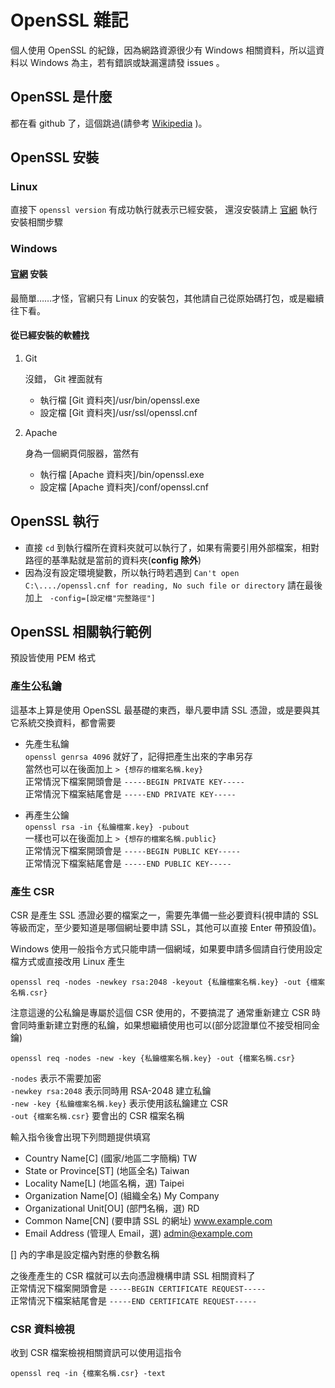 # OpenSSL 雜記

個人使用 OpenSSL 的紀錄，因為網路資源很少有 Windows 相關資料，所以這資料以 Windows 為主，若有錯誤或缺漏還請發 issues 。

## OpenSSL 是什麼
都在看 github 了，這個跳過(請參考 [Wikipedia](https://zh.wikipedia.org/zh-tw/OpenSSL) )。

## OpenSSL 安裝
### Linux
直接下 `openssl version` 有成功執行就表示已經安裝，
還沒安裝請上 [官網](https://www.openssl.org/) 執行安裝相關步驟

### Windows
#### [官網](https://www.openssl.org/) 安裝
最簡單……才怪，官網只有 Linux 的安裝包，其他請自己從原始碼打包，或是繼續往下看。

#### 從已經安裝的軟體找
1. Git

	沒錯， Git 裡面就有
	* 執行檔 [Git 資料夾]/usr/bin/openssl.exe
	* 設定檔 [Git 資料夾]/usr/ssl/openssl.cnf

1. Apache

	身為一個網頁伺服器，當然有
	* 執行檔 [Apache 資料夾]/bin/openssl.exe
	* 設定檔 [Apache 資料夾]/conf/openssl.cnf

## OpenSSL 執行
* 直接 `cd` 到執行檔所在資料夾就可以執行了，如果有需要引用外部檔案，相對路徑的基準點就是當前的資料夾(**config 除外**)
* 因為沒有設定環境變數，所以執行時若遇到 `Can't open C:\..../openssl.cnf for reading, No such file or directory` 請在最後加上 ` -config=[設定檔"完整路徑"]`

## OpenSSL 相關執行範例
預設皆使用 PEM 格式

### 產生公私鑰
這基本上算是使用 OpenSSL 最基礎的東西，舉凡要申請 SSL 憑證，或是要與其它系統交換資料，都會需要
* 先產生私鑰  
`openssl genrsa 4096` 就好了，記得把產生出來的字串另存  
當然也可以在後面加上 `> {想存的檔案名稱.key}`  
正常情況下檔案開頭會是 `-----BEGIN PRIVATE KEY-----`  
正常情況下檔案結尾會是 `-----END PRIVATE KEY-----`

* 再產生公鑰  
`openssl rsa -in {私鑰檔案.key} -pubout`  
一樣也可以在後面加上 `> {想存的檔案名稱.public}`  
正常情況下檔案開頭會是 `-----BEGIN PUBLIC KEY-----`  
正常情況下檔案結尾會是 `-----END PUBLIC KEY-----`

### 產生 CSR
CSR 是產生 SSL 憑證必要的檔案之一，需要先準備一些必要資料(視申請的 SSL 等級而定，至少要知道是哪個網址要申請 SSL，其他可以直接 Enter 帶預設值)。

Windows 使用一般指令方式只能申請一個網域，如果要申請多個請自行使用設定檔方式或直接改用 Linux 產生
```
openssl req -nodes -newkey rsa:2048 -keyout {私鑰檔案名稱.key} -out {檔案名稱.csr}
```
注意這邊的公私鑰是專屬於這個 CSR 使用的，不要搞混了
通常重新建立 CSR 時會同時重新建立對應的私鑰，如果想繼續使用也可以(部分認證單位不接受相同金鑰)
```
openssl req -nodes -new -key {私鑰檔案名稱.key} -out {檔案名稱.csr}
```
`-nodes` 表示不需要加密  
`-newkey rsa:2048` 表示同時用 RSA-2048 建立私鑰  
`-new -key {私鑰檔案名稱.key}` 表示使用該私鑰建立 CSR  
`-out {檔案名稱.csr}` 要會出的 CSR 檔案名稱

輸入指令後會出現下列問題提供填寫  
* Country Name[C] (國家/地區二字簡稱) TW  
* State or Province[ST] (地區全名) Taiwan  
* Locality Name[L] (地區名稱，選) Taipei  
* Organization Name[O] (組織全名) My Company  
* Organizational Unit[OU] (部門名稱，選) RD  
* Common Name[CN] (要申請 SSL 的網址) www.example.com  
* Email Address (管理人 Email，選) admin@example.com  

[] 內的字串是設定檔內對應的參數名稱

之後產產生的 CSR 檔就可以去向憑證機構申請 SSL 相關資料了  
正常情況下檔案開頭會是 `-----BEGIN CERTIFICATE REQUEST-----`  
正常情況下檔案結尾會是 `-----END CERTIFICATE REQUEST-----`  

### CSR 資料檢視
收到 CSR 檔案檢視相關資訊可以使用這指令
```
openssl req -in {檔案名稱.csr} -text
```
